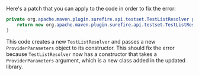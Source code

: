 Here's a patch that you can apply to the code in order to fix the error:

```java
private org.apache.maven.plugin.surefire.api.testset.TestListResolver getTestListResolver() {
    return new org.apache.maven.plugin.surefire.api.testset.TestListResolver(new org.apache.maven.plugin.surefire.api.provider.ProviderParameters());
}
```

This code creates a new `TestListResolver` and passes a new `ProviderParameters` object to its constructor. This should fix the error because `TestListResolver` now has a constructor that takes a `ProviderParameters` argument, which is a new class added in the updated library.